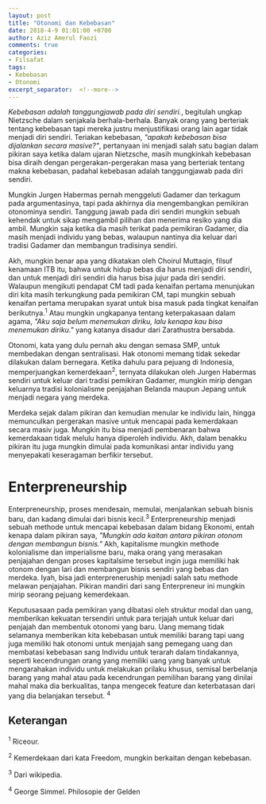 ```yaml
---
layout: post
title: "Otonomi dan Kebebasan"
date: 2018-4-9 01:01:00 +0700
author: Aziz Amerul Faozi
comments: true
categories:
- Filsafat
tags:
- Kebebasan
- Otonomi
excerpt_separator:  <!--more-->
---
```


*Kebebasan adalah tanggungjawab pada diri sendiri.*, begitulah ungkap Nietzsche dalam senjakala berhala-berhala. Banyak orang yang berteriak tentang kebebasan tapi mereka justru menjustifikasi orang lain agar tidak menjadi diri sendiri. Teriakan kebebasan, *"apakah kebebasan bisa dijalankan secara masive?"*, pertanyaan ini menjadi salah satu bagian dalam pikiran saya ketika dalam ujaran Nietzsche, masih mungkinkah kebebasan bisa diraih dengan pergerakan-pergerakan masa yang berteriak tentang makna kebebasan, padahal kebebasan adalah tanggungjawab pada diri sendiri. 

Mungkin Jurgen Habermas pernah menggeluti Gadamer dan terkagum pada argumentasinya, tapi pada akhirnya dia mengembangkan pemikiran otonominya sendiri. Tanggung jawab pada diri sendiri mungkin sebuah kehendak untuk sikap mengambil pilihan dan menerima resiko yang dia ambil. Mungkin saja ketika dia masih terikat pada pemikiran Gadamer, dia masih menjadi individu yang bebas, walaupun nantinya dia keluar dari tradisi Gadamer dan membangun tradisinya sendiri. 

Akh, mungkin benar apa yang dikatakan oleh Choirul Muttaqin, filsuf kenamaan ITB itu, bahwa untuk hidup bebas dia harus menjadi diri sendiri, dan untuk menjadi diri sendiri dia harus bisa jujur pada diri sendiri. Walaupun mengikuti pendapat CM tadi pada kenaifan pertama menunjukan diri kita masih terkungkung pada pemikiran CM, tapi mungkin sebuah kenaifan pertama merupakan syarat untuk bisa masuk pada tingkat kenaifan berikutnya.<sup>1</sup> Atau mungkin ungkapanya tentang keterpakasaan dalam agama, *"Aku saja belum menemukan diriku, lalu kenapa kau bisa menemukan diriku."* yang katanya disadur dari Zarathustra bersabda. 

Otonomi, kata yang dulu pernah aku dengan semasa SMP, untuk membedakan dengan sentralisasi. Hak otonomi memang tidak sekedar dilakukan dalam bernegara. Ketika dahulu para pejuang di Indonesia, memperjuangkan kemerdekaan<sup>2</sup>, ternyata dilakukan oleh Jurgen Habermas sendiri untuk keluar dari tradisi pemikiran Gadamer, mungkin mirip dengan keluarnya tradisi kolonialisme penjajahan Belanda maupun Jepang untuk menjadi negara yang merdeka. 

Merdeka sejak dalam pikiran dan kemudian menular ke individu lain, hingga memunculkan pergerakan masive untuk mencapai pada kemerdakaan secara masiv juga. Mungkin itu bisa menjadi pembenaran bahwa kemerdakaan tidak melulu hanya diperoleh individu. Akh, dalam benakku pikiran itu juga mungkin dimulai pada komunikasi antar individu yang menyepakati keseragaman berfikir tersebut. 

# Enterpreneurship

Enterpreneurship, proses mendesain, memulai, menjalankan sebuah bisnis baru, dan kadang dimulai dari bisnis kecil.<sup>3</sup> Enterpreneurship menjadi sebuah methode untuk mencapai kebebasan dalam bidang Ekonomi, entah kenapa dalam pikiran saya, *"Mungkin ada kaitan antara pikiran otonom dengan membangun bisnis."* Akh, kapitalisme mungkin methode kolonialisme dan imperialisme baru, maka orang yang merasakan penjajahan dengan proses kapitalsime tersebut ingin juga memiliki hak otonom dengan lari dan membangun bisnis sendiri yang bebas dan merdeka. Iyah, bisa jadi enterpreneruship menjadi salah satu methode melawan penjajahan. Pikiran mandiri dari sang Enterpreneur ini mungkin mirip seorang pejuang kemerdekaan.

Keputusasaan pada pemikiran yang dibatasi oleh struktur modal dan uang, memberikan kekuatan tersendiri untuk para terjajah untuk keluar dari penjajah dan membentuk otonomi yang baru. Uang memang tidak selamanya memberikan kita kebebasan untuk memiliki barang tapi uang juga memiliki hak otonomi untuk menjajah sang pemegang uang dan membatasi kebebasan sang Individu untuk terarah dalam tindakannya, seperti kecendrungan orang yang memiliki uang yang banyak untuk mengarahakan individu untuk melakukan prilaku khusus, semisal berbelanja barang yang mahal atau pada kecendrungan pemilihan barang yang dinilai mahal maka dia berkualitas, tanpa mengecek feature dan keterbatasan dari yang dia belanjakan tersebut. <sup>4</sup>

## Keterangan

<sup>1</sup> Riceour.

<sup>2</sup> Kemerdekaan dari kata Freedom, mungkin berkaitan dengan kebebasan.

<sup>3</sup> Dari wikipedia.

<sup>4</sup> George Simmel. Philosopie der Gelden
